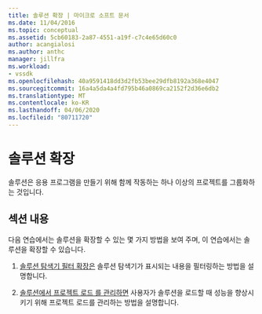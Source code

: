 ```yaml
---
title: 솔루션 확장 | 마이크로 소프트 문서
ms.date: 11/04/2016
ms.topic: conceptual
ms.assetid: 5cb60183-2a87-4551-a19f-c7c4e65d60c0
author: acangialosi
ms.author: anthc
manager: jillfra
ms.workload:
- vssdk
ms.openlocfilehash: 40a9591418dd3d2fb53bee29dfb8192a368e4047
ms.sourcegitcommit: 16a4a5da4a4fd795b46a0869ca2152f2d36e6db2
ms.translationtype: MT
ms.contentlocale: ko-KR
ms.lasthandoff: 04/06/2020
ms.locfileid: "80711720"
---
```

# <a name="extend-solutions"></a>솔루션 확장
솔루션은 응용 프로그램을 만들기 위해 함께 작동하는 하나 이상의 프로젝트를 그룹화하는 것입니다.

## <a name="in-this-section"></a>섹션 내용
 다음 연습에서는 솔루션을 확장할 수 있는 몇 가지 방법을 보여 주며, 이 연습에서는 솔루션을 확장할 수 있습니다.

1. [솔루션 탐색기 필터 확장은](../extensibility/extending-the-solution-explorer-filter.md) 솔루션 탐색기가 표시되는 내용을 필터링하는 방법을 설명합니다.

2. [솔루션에서 프로젝트 로드 를 관리하면](../extensibility/managing-project-loading-in-a-solution.md) 사용자가 솔루션을 로드할 때 성능을 향상시키기 위해 프로젝트 로드를 관리하는 방법을 설명합니다.
